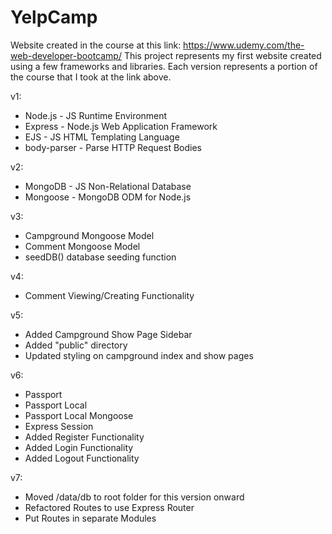# YelpCamp
Website created in the course at this link: https://www.udemy.com/the-web-developer-bootcamp/
This project represents my first website created using a few frameworks and libraries.
Each version represents a portion of the course that I took at the link above.

v1:
+ Node.js     - JS Runtime Environment
+ Express     - Node.js Web Application Framework
+ EJS         - JS HTML Templating Language
+ body-parser - Parse HTTP Request Bodies

v2:
+ MongoDB     - JS Non-Relational Database
+ Mongoose    - MongoDB ODM for Node.js

v3:
+ Campground Mongoose Model
+ Comment Mongoose Model
+ seedDB() database seeding function

v4:
+ Comment Viewing/Creating Functionality

v5:
+ Added Campground Show Page Sidebar
+ Added "public" directory
+ Updated styling on campground index and show pages

v6:
+ Passport
+ Passport Local
+ Passport Local Mongoose
+ Express Session
+ Added Register Functionality
+ Added Login Functionality
+ Added Logout Functionality

v7:
+ Moved /data/db to root folder for this version onward
+ Refactored Routes to use Express Router
+ Put Routes in separate Modules